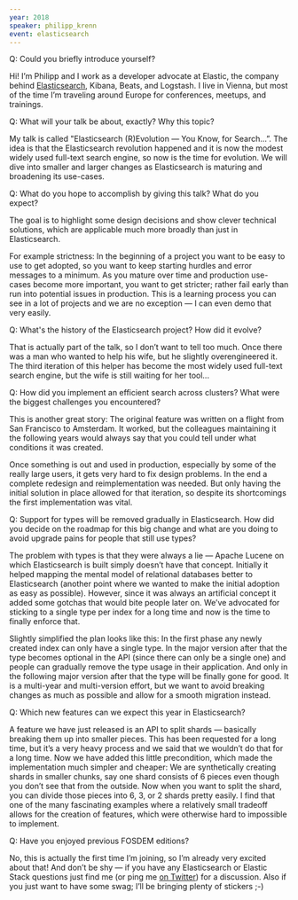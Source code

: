 ```yaml
---
year: 2018
speaker: philipp_krenn 
event: elasticsearch 
---
```


Q: Could you briefly introduce yourself?

Hi! I’m Philipp and I work as a developer advocate at Elastic, the company behind [Elasticsearch](https://www.elastic.co/products/elasticsearch), Kibana, Beats, and Logstash. I live in Vienna, but most of the time I’m traveling around Europe for conferences, meetups, and trainings.

Q: What will your talk be about, exactly? Why this topic?

My talk is called "Elasticsearch (R)Evolution — You Know, for Search…”. The idea is that the Elasticsearch revolution happened and it is now the modest widely used full-text search engine, so now is the time for evolution. We will dive into smaller and larger changes as Elasticsearch is maturing and broadening its use-cases.

Q: What do you hope to accomplish by giving this talk? What do you expect?

The goal is to highlight some design decisions and show clever technical solutions, which are applicable much more broadly than just in Elasticsearch.

For example strictness: In the beginning of a project you want to be easy to use to get adopted, so you want to keep starting hurdles and error messages to a minimum. As you mature over time and production use-cases become more important, you want to get stricter; rather fail early than run into potential issues in production. This is a learning process you can see in a lot of projects and we are no exception — I can even demo that very easily.

Q:  What's the history of the Elasticsearch project? How did it evolve?

That is actually part of the talk, so I don’t want to tell too much. Once there was a man who wanted to help his wife, but he slightly overengineered it. The third iteration of this helper has become the most widely used full-text search engine, but the wife is still waiting for her tool...

Q: How did you implement an efficient search across clusters? What were the biggest challenges you encountered?

This is another great story: The original feature was written on a flight from San Francisco to Amsterdam. It worked, but the colleagues maintaining it the following years would always say that you could tell under what conditions it was created.

Once something is out and used in production, especially by some of the really large users, it gets very hard to fix design problems. In the end a complete redesign and reimplementation was needed. But only having the initial solution in place allowed for that iteration, so despite its shortcomings the first implementation was vital.

Q: Support for types will be removed gradually in Elasticsearch. How did you decide on the roadmap for this big change and what are you doing to avoid upgrade pains for people that still use types?

The problem with types is that they were always a lie — Apache Lucene on which Elasticsearch is built simply doesn’t have that concept. Initially it helped mapping the mental model of relational databases better to Elasticsearch (another point where we wanted to make the initial adoption as easy as possible). However, since it was always an artificial concept it added some gotchas that would bite people later on. We’ve advocated for sticking to a single type per index for a long time and now is the time to finally enforce that.

Slightly simplified the plan looks like this: In the first phase any newly created index can only have a single type. In the major version after that the type becomes optional in the API (since there can only be a single one) and people can gradually remove the type usage in their application. And only in the following major version after that the type will be finally gone for good. It is a multi-year and multi-version effort, but we want to avoid breaking changes as much as possible and allow for a smooth migration instead.

Q: Which new features can we expect this year in Elasticsearch?

A feature we have just released is an API to split shards — basically breaking them up into smaller pieces. This has been requested for a long time, but it’s a very heavy process and we said that we wouldn’t do that for a long time. Now we have added this little precondition, which made the implementation much simpler and cheaper: We are synthetically creating shards in smaller chunks, say one shard consists of 6 pieces even though you don’t see that from the outside. Now when you want to split the shard, you can divide those pieces into 6, 3, or 2 shards pretty easily. I find that one of the many fascinating examples where a relatively small tradeoff allows for the creation of features, which were otherwise hard to impossible to implement.

Q: Have you enjoyed previous FOSDEM editions? 

No, this is actually the first time I’m joining, so I’m already very excited about that!
And don’t be shy — if you have any Elasticsearch or Elastic Stack questions just find me (or ping me [on Twitter](https://twitter.com/xeraa)) for a discussion. Also if you just want to have some swag; I’ll be bringing plenty of stickers ;-)
